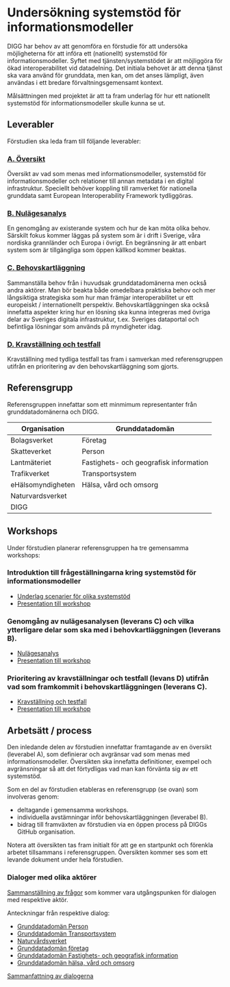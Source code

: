 # Undersökning systemstöd för informationsmodeller 

DIGG har behov av att genomföra en förstudie för att undersöka möjligheterna för att införa ett (nationellt) systemstöd för informationsmodeller. Syftet med tjänsten/systemstödet är att möjliggöra för ökad interoperabilitet vid datadelning. Det initiala behovet är att denna tjänst ska vara använd för grunddata, men kan, om det anses lämpligt, även användas i ett bredare förvaltningsgemensamt kontext. 

Målsättningen med projektet är att ta fram underlag för hur ett nationellt systemstöd för informationsmodeller skulle kunna se ut.

## Leverabler
Förstudien ska leda fram till följande leverabler:

### [A. Översikt](leverabler/oversikt.md)
Översikt av vad som menas med informationsmodeller, systemstöd för informationsmodeller och relationer till annan metadata i en digital infrastruktur. Speciellt behöver koppling till ramverket för nationella grunddata samt European Interoperability Framework tydliggöras.

### [B. Nulägesanalys](leverabler/nulagesanalys.md)
En genomgång av existerande system och hur de kan möta olika behov. Särskilt fokus kommer läggas på system som är i drift i Sverige, våra nordiska grannländer och Europa i övrigt. En begränsning är att enbart system som är tillgängliga som öppen källkod kommer beaktas.

### [C. Behovskartläggning](leverabler/behovskartlaggning.md)
Sammanställa behov från i huvudsak grunddatadomänerna men också andra aktörer. Man bör beakta både omedelbara praktiska behov och mer långsiktiga strategiska som hur man främjar interoperabilitet ur ett europeiskt / internationellt perspektiv. Behovskartläggningen ska också innefatta aspekter kring hur en lösning ska kunna integreras med övriga delar av Sveriges digitala infrastruktur, t.ex. Sveriges dataportal och befintliga lösningar som används på myndigheter idag.

### [D. Kravställning och testfall](leverabler/kravstallning.md)
Kravställning med tydliga testfall tas fram i samverkan med referensgruppen utifrån en prioritering av den behovskartläggning som gjorts.

## Referensgrupp
Referensgruppen innefattar som ett minmimum representanter från grunddatadomänerna och DIGG.

Organisation | Grunddatadomän
--- | ---
Bolagsverket | Företag
Skatteverket | Person
Lantmäteriet | Fastighets- och geografisk information
Trafikverket | Transportsystem
eHälsomyndigheten | Hälsa, vård och omsorg
Naturvardsverket |
DIGG |

## Workshops
Under förstudien planerar referensgruppen ha tre gemensamma workshops:

### Introduktion till frågeställningarna kring systemstöd för informationsmodeller

* [Underlag scenarier för olika systemstöd](leverabler/scenarior-modeller.md)
* [Presentation till workshop](https://docs.google.com/presentation/d/13m_GIoAGZme_Qci1ev4koSywH9lP5Pm_9kDDTWgwhPA)

### Genomgång av nulägesanalysen (leverans C) och vilka ytterligare delar som ska med i behovkartläggningen (leverans B).
* [Nulägesanalys](leverabler/nulagesanalys.md)
* [Presentation till workshop](https://docs.google.com/presentation/d/1_3p_HwNObKDGcfUeiqHB0W7Obkdysj0eMZaITyTd_UM)

### Prioritering av kravställningar och testfall (levans D) utifrån vad som framkommit i behovskartläggningen (leverans C).
* [Kravställning och testfall](leverabler/kravstallning.md)
* [Presentation till workshop](https://docs.google.com/presentation/d/1uYB70FRIyHYeaaKG1UpENv23TfnhJkr_kSIrXR_Nx4s/edit?usp=sharing)

## Arbetsätt / process

Den inledande delen av förstudien innefattar framtagande av en översikt (leverabel A), som definierar och avgränsar vad som menas med informationsmodeller. Översikten ska innefatta definitioner, exempel och avgränsningar så att det förtydligas vad man kan förvänta sig av ett systemstöd.

Som en del av förstudien etableras en referensgrupp (se ovan) som involveras genom:

* deltagande i gemensamma workshops.
* individuella avstämningar inför behovskartläggningen (leverabel B).
* bidrag till framväxten av förstudien via en öppen process på DIGGs GitHub organisation.

Notera att översikten tas fram initialt för att ge en startpunkt och förenkla arbetet tillsammans i referensgruppen. Översikten kommer ses som ett levande dokument under hela förstudien.

### Dialoger med olika aktörer

[Sammanställning av frågor](dialoger/fragor.md) som kommer vara utgångspunken för dialogen med respektive aktör.

Anteckningar från respektive dialog:

* [Grunddatadomän Person](dialoger/skatteverket.md)
* [Grunddatadomän Transportsystem](dialoger/trafikverket.md)
* [Naturvårdsverket](dialoger/naturvardsverket.md)
* [Grunddatadomän företag](dialoger/bolagsverket.md)
* [Grunddatadomän Fastighets- och geografisk information](dialoger/lantmateriet.md)
* [Grunddatadomän hälsa, vård och omsorg](dialoger/ehalsomyndigheten.md)

[Sammanfattning av dialogerna](dialoger/sammanfattning.md)